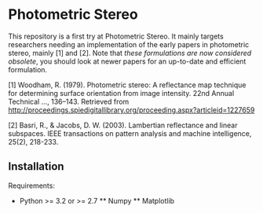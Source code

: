 Photometric Stereo
==================

This repository is a first try at Photometric Stereo. It mainly targets researchers needing an implementation of the early papers in photometric stereo, mainly [1] and [2]. Note that *these formulations are now considered obsolete*, you should look at newer papers for an up-to-date and efficient formulation.

[1] Woodham, R. (1979). Photometric stereo: A reflectance map technique for determining surface orientation from image intensity. 22nd Annual Technical …, 136–143. Retrieved from http://proceedings.spiedigitallibrary.org/proceeding.aspx?articleid=1227659

[2] Basri, R., & Jacobs, D. W. (2003). Lambertian reflectance and linear subspaces. IEEE transactions on pattern analysis and machine intelligence, 25(2), 218-233.


Installation
------------

Requirements:

* Python >= 3.2 or >= 2.7
** Numpy
** Matplotlib
